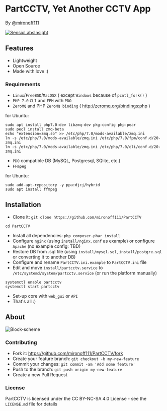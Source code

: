 PartCCTV, Yet Another CCTV App
==================

By [@mironoff111](https://github.com/mironoff111)

[![SensioLabsInsight](https://insight.sensiolabs.com/projects/6308734b-20af-4963-b73e-a1c860cfb595/mini.png)](https://insight.sensiolabs.com/projects/6308734b-20af-4963-b73e-a1c860cfb595)

## Features
  - Lightweight
  - Open Source
  - Made with love :)  
    
### Requirements
  - `Linux`/`FreeBSD`/`MacOSX` ( except `Windows` because of `pcntl_fork()` )
  - `PHP 7.0` `CLI` and `FPM` with `PDO`  
  - `ZeroMQ` and PHP `ZeroMQ binding` ( http://zeromq.org/bindings:php )
  
  for Ubuntu:
  ```
  sudo apt install php7.0-dev libzmq-dev pkg-config php-pear
  sudo pecl install zmq-beta
  echo "extension=zmq.so" >> /etc/php/7.0/mods-available/zmq.ini
  ln -s /etc/php/7.0/mods-available/zmq.ini /etc/php/7.0/fpm/conf.d/20-zmq.ini
  ln -s /etc/php/7.0/mods-available/zmq.ini /etc/php/7.0/cli/conf.d/20-zmq.ini
  ``` 
  
  - `PDO` compatible DB (MySQL, Postgresql, SQlite, etc.)
  - `FFmpeg` 
  
  for Ubuntu:
  ```
  sudo add-apt-repository -y ppa:djcj/hybrid
  sudo apt install ffmpeg
  ```
    
## Installation
  - Clone it: `git clone https://github.com/mironoff111/PartCCTV`
  
  `cd PartCCTV`
  - Install all dependencies: `php composer.phar install`
  - Configure `nginx` (using `install/nginx.conf` as example) or configure `Apache` (no example config: TBD)
  - Restore DB from .sql file (using `install/mysql.sql`, `install/postgre.sql` or converting it to another DB)
  - Configure and rename `PartCCTV.ini.example` to `PartCCTV.ini` file
  - Edit and move `install/partcctv.service` to `/etc/systemd/system/partcctv.service` (or run the platform manually)
  
  ```
  systemctl enable partcctv
  systemctl start partcctv
  ```
  - Set-up core with `web_gui` or `API`
  - That's all :)
  

## About

![Block-scheme](https://raw.githubusercontent.com/mironoff111/PartCCTV/gh-pages/1111.png)

### Contributing
  - Fork it: https://github.com/mironoff111/PartCCTV/fork
  - Create your feature branch: `git checkout -b my-new-feature`
  - Commit your changes: `git commit -am 'Add some feature'`
  - Push to the branch: `git push origin my-new-feature`
  - Create a new Pull Request

### License

PartCCTV is licensed under the CC BY-NC-SA 4.0 License - see the `LICENSE.md` file for details

